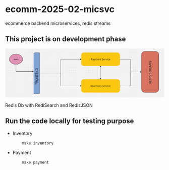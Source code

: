 # ecomm-2025-02-micsvc
ecommerce backend microservices, redis streams

## This project is on development phase

![architecture - diagram](./images/image.png)


Redis Db with RediSearch and RedisJSON


## Run the code locally for testing purpose
- Inventory

    ```
        make inventory

    ```

- Payment

    ```
        make payment
    ```
